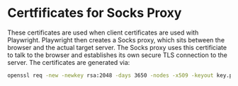 # Certfificates for Socks Proxy

These certificates are used when client certificates are used with
Playwright. Playwright then creates a Socks proxy, which sits between
the browser and the actual target server. The Socks proxy uses this certificiate
to talk to the browser and establishes its own secure TLS connection to the server.
The certificates are generated via:

```bash
openssl req -new -newkey rsa:2048 -days 3650 -nodes -x509 -keyout key.pem -out cert.pem -subj "/CN=localhost"
```
